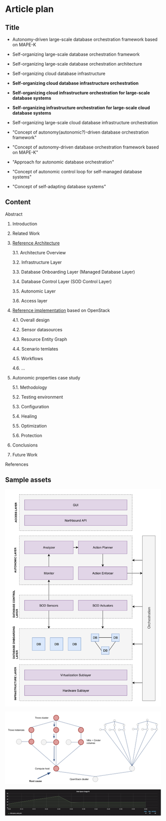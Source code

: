 # Article plan

## Title

* Autonomy-driven large-scale database orchestration framework based on MAPE-K

* Self-organizing large-scale database orchestration framework

* Self-organizing large-scale database orchestration architecture

* Self-organizing cloud database infrastructure

* **Self-organizing cloud database infrastructure orchestration**

* **Self-organizing cloud infrastructure orchestration for large-scale database systems**

* **Self-organizing infrastructure orchestration for large-scale cloud database systems**

* Self-organizing large-scale cloud database infrastructure orchestration

* "Concept of autonomy(autonomic?)-driven database orchestration framework"

* "Concept of autonomy-driven database orchestration framework based on MAPE-K"

* "Approach for autonomic database orchestration"

* "Concept of autonomic control loop for self-managed database systems"

* "Concept of self-adapting database systems"

## Content

Abstract

1. Introduction

2. Related Work

3. [Reference Architecture](https://en.wikipedia.org/wiki/Reference_architecture)

    3.1. Architecture Overview

    3.2. Infrastructure Layer

    3.3. Database Onboarding Layer (Managed Database Layer)

    3.4. Database Control Layer (SOD Control Layer)

    3.5. Autonomic Layer

    3.6. Access layer

4. [Reference implementation](https://en.wikipedia.org/wiki/Reference_implementation) based on OpenStack

    4.1. Overall design

    4.2. Sensor datasources

    4.3. Resource Entity Graph

    4.4. Scenario temlates

    4.5. Workflows

    4.6. ...

5. Autonomic properties case study

    5.1. Methodology

    5.2. Testing environment

    5.3. Configuration

    5.4. Healing

    5.5. Optimization

    5.6. Protection

6. Conclusions

7. Future Work

References

## Sample assets

![](/assets/soda-architecture-draft-v2.png)

![](/assets/vitrage-graph-example-1.png)

![](/assets/soda-cluster-capacity-scaling-example-1.png)
